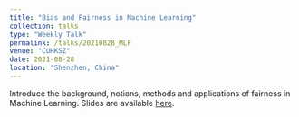 ```yaml
---
title: "Bias and Fairness in Machine Learning"
collection: talks
type: "Weekly Talk"
permalink: /talks/20210828_MLF
venue: "CUHKSZ"
date: 2021-08-28
location: "Shenzhen, China"
---
```


Introduce the background, notions, methods and applications of fairness in Machine Learning. Slides are available [here](https://drive.google.com/file/d/1l1QPAWV2iLiMdezg-jRA9vwmdbX5hxo2/view?usp=sharing).
